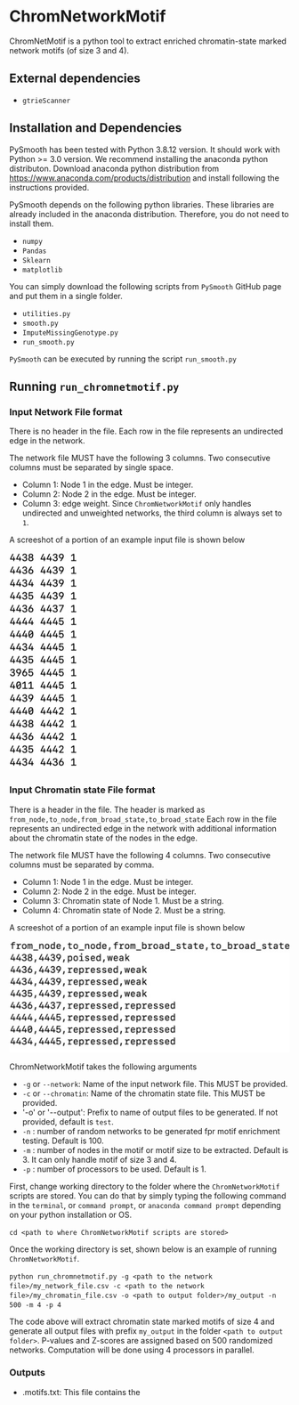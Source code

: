 # ChromNetworkMotif
ChromNetMotif is a python tool to extract enriched chromatin-state marked network motifs (of size 3 and 4).

## External dependencies
- `gtrieScanner`


## Installation and Dependencies

PySmooth has been tested with Python 3.8.12 version. It should work with Python >= 3.0 version. We recommend installing the anaconda python distributon. Download anaconda python distribution from https://www.anaconda.com/products/distribution and install following the instructions provided.

PySmooth depends on the following python libraries. These libraries are already included in the anaconda distribution. Therefore, you do not need to install them.

- `numpy`
- `Pandas`
- `Sklearn`
- `matplotlib`

You can simply download the following scripts from `PySmooth` GitHub page and put them in a single folder. 

- `utilities.py`
- `smooth.py`
- `ImputeMissingGenotype.py`
- `run_smooth.py`

`PySmooth` can be executed by running the script `run_smooth.py`

## Running `run_chromnetmotif.py`

### Input Network File format

There is no header in the file. Each row in the file represents an undirected edge in the network. 

The network file MUST have the following 3 columns. Two consecutive columns must be separated by single space.

- Column 1: Node 1 in the edge. Must be integer.
- Column 2: Node 2 in the edge. Must be integer.
- Column 3: edge weight. Since `ChromNetworkMotif` only handles undirected and unweighted networks, the third column is always set to `1`. 

A screeshot of a portion of an example input file is shown below

![alt text](https://github.com/lncRNAAddict/ChromNetworkMotif/blob/main/Figures/network_example_File.jpg)


### Input Chromatin state File format

There is a header in the file. The header is marked as `from_node,to_node,from_broad_state,to_broad_state`
Each row in the file represents an undirected edge in the network with additional information about the chromatin state of the nodes in the edge.

The network file MUST have the following 4 columns. Two consecutive columns must be separated by comma.

- Column 1: Node 1 in the edge. Must be integer.
- Column 2: Node 2 in the edge. Must be integer.
- Column 3: Chromatin state of Node 1. Must be a string.
- Column 4: Chromatin state of Node 2. Must be a string.

A screeshot of a portion of an example input file is shown below

![alt text](https://github.com/lncRNAAddict/ChromNetworkMotif/blob/main/Figures/chromatin_state_file.jpg)


ChromNetworkMotif takes the following arguments

- `-g` or `--network`: Name of the input network file. This MUST be provided.
- `-c` or `--chromatin`: Name of the chromatin state file. This MUST be provided.
- '-o' or '--output': Prefix to name of output files to be generated. If not provided, default is `test`.
- `-n` : number of random networks to be generated fpr motif enrichment testing. Default is 100.
- `-m` : number of nodes in the motif or motif size to be extracted. Default is 3. It can only handle motif of size 3 and 4. 
- `-p` : number of processors to be used. Default is 1.

First, change working directory to the folder where the `ChromNetworkMotif` scripts are stored. You can do that by simply typing the following command in the `terminal`, or `command prompt`, or  `anaconda command prompt` depending on your python installation or OS.

`cd <path to where ChromNetworkMotif scripts are stored>`

Once the working directory is set, shown below is an example of running `ChromNetworkMotif`.

`python run_chromnetmotif.py -g <path to the network file>/my_network_file.csv -c <path to the network file>/my_chromatin_file.csv -o <path to output folder>/my_output -n 500 -m 4 -p 4`

The code above will extract chromatin state marked motifs of size 4 and generate all output files with prefix `my_output` in the folder `<path to output folder>`. P-values and Z-scores are assigned based on 500 randomized networks. Computation will be done using 4 processors in parallel.
  


### Outputs

- <output>.motifs.txt: This file contains the 
